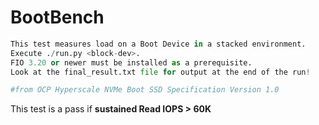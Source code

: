 # BootBench

```python
This test measures load on a Boot Device in a stacked environment.
Execute ./run.py <block-dev>.
FIO 3.20 or newer must be installed as a prerequisite.
Look at the final_result.txt file for output at the end of the run!

#from OCP Hyperscale NVMe Boot SSD Specification Version 1.0
```


This test is a pass if **sustained Read IOPS > 60K**
